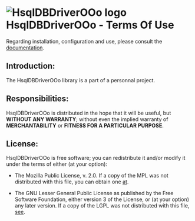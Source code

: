 # ![HsqlDBDriverOOo logo](https://prrvchr.github.io/HsqlDBDriverOOo/img/HsqlDBDriverOOo.png) HsqlDBDriverOOo - Terms Of Use

Regarding installation, configuration and use, please consult the [documentation](https://prrvchr.github.io/HsqlDBDriverOOo/).

## Introduction:

The HsqlDBDriverOOo library is a part of a personnal project.

## Responsibilities:

HsqlDBDriverOOo is distributed in the hope that it will be useful, but **WITHOUT ANY WARRANTY**; without even the implied warranty of **MERCHANTABILITY** or **FITNESS FOR A PARTICULAR PURPOSE**.

## License:

HsqlDBDriverOOo is free software; you can redistribute it and/or modify it under the terms of either (at your option):

- The Mozilla Public License, v. 2.0. If a copy of the MPL was not distributed with this file, you can obtain one [at](http://mozilla.org/MPL/2.0/).

- The GNU Lesser General Public License as published by the Free Software Foundation, either version 3 of the License, or (at your option) any later version. If a copy of the LGPL was not distributed with this file, [see](http://www.gnu.org/licenses/).

